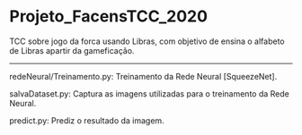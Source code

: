 # Projeto_FacensTCC_2020
TCC sobre jogo da forca usando Libras, com objetivo de ensina o alfabeto de Libras apartir da gameficação.

-------------------------------------------------------------------------------------------------------

redeNeural/Treinamento.py: Treinamento da Rede Neural [SqueezeNet].

salvaDataset.py: Captura as imagens utilizadas para o treinamento da Rede Neural.

predict.py: Prediz o resultado da imagem.

